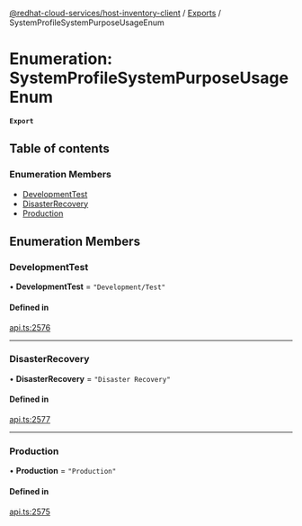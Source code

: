 [@redhat-cloud-services/host-inventory-client](../README.md) / [Exports](../modules.md) / SystemProfileSystemPurposeUsageEnum

# Enumeration: SystemProfileSystemPurposeUsageEnum

**`Export`**

## Table of contents

### Enumeration Members

- [DevelopmentTest](SystemProfileSystemPurposeUsageEnum.md#developmenttest)
- [DisasterRecovery](SystemProfileSystemPurposeUsageEnum.md#disasterrecovery)
- [Production](SystemProfileSystemPurposeUsageEnum.md#production)

## Enumeration Members

### DevelopmentTest

• **DevelopmentTest** = ``"Development/Test"``

#### Defined in

[api.ts:2576](https://github.com/RedHatInsights/javascript-clients/blob/main/packages/host-inventory/api.ts#L2576)

___

### DisasterRecovery

• **DisasterRecovery** = ``"Disaster Recovery"``

#### Defined in

[api.ts:2577](https://github.com/RedHatInsights/javascript-clients/blob/main/packages/host-inventory/api.ts#L2577)

___

### Production

• **Production** = ``"Production"``

#### Defined in

[api.ts:2575](https://github.com/RedHatInsights/javascript-clients/blob/main/packages/host-inventory/api.ts#L2575)
